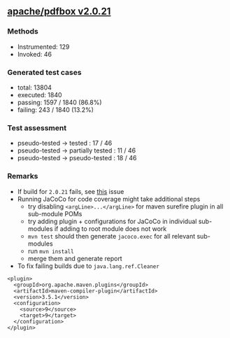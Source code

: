## [apache/pdfbox v2.0.21](https://github.com/apache/pdfbox/tree/2.0.21)

### Methods
- Instrumented: 129
- Invoked: 46

### Generated test cases
- total: 13804
- executed: 1840
- passing: 1597 / 1840 (86.8%)
- failing: 243 / 1840 (13.2%)

### Test assessment
- pseudo-tested -> tested : 17 / 46
- pseudo-tested -> partially tested : 11 / 46
- pseudo-tested -> pseudo-tested : 18 / 46

### Remarks
- If build for `2.0.21` fails, see [this](https://issues.apache.org/jira/browse/PDFBOX-5005) issue   
- Running JaCoCo for code coverage might take additional steps
  - try disabling `<argLine>...</argLine>` for maven surefire plugin in all sub-module POMs
  - try adding plugin + configurations for JaCoCo in individual sub-modules if adding to root module does not work
  - `mvn test` should then generate `jacoco.exec` for all relevant sub-modules
  - run `mvn install`
  - merge them and generate report
- To fix failing builds due to `java.lang.ref.Cleaner`
```
<plugin>
  <groupId>org.apache.maven.plugins</groupId>
  <artifactId>maven-compiler-plugin</artifactId>
  <version>3.5.1</version>
  <configuration>
    <source>9</source>
    <target>9</target>
  </configuration>
</plugin>
```

